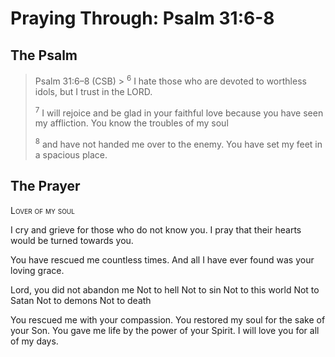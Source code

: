 # Praying Through: Psalm 31:6-8

## The Psalm

>Psalm 31:6–8 (CSB)  >
><sup>6</sup> I hate those who are devoted to worthless idols, but I trust in the LORD. 
>
><sup>7</sup> I will rejoice and be glad in your faithful love because you have seen my affliction. You know the troubles of my soul 
>
><sup>8</sup> and have not handed me over to the enemy. You have set my feet in a spacious place.

## The Prayer

<div style="font-variant: small-caps;">Lover of my soul</div>


I cry and grieve for those 
  who do not know you. 
  I pray that their hearts
  would be turned towards you. 

You have rescued me countless times. 
  And all I have ever found
  was your loving grace. 

Lord, you did not abandon me
  Not to hell
  Not to sin
  Not to this world
  Not to Satan
  Not to demons 
  Not to death

You rescued me
  with your compassion. 
  You restored my soul
  for the sake of your Son. 
  You gave me life
  by the power of your Spirit.
I will love you
  for all of my days. 


